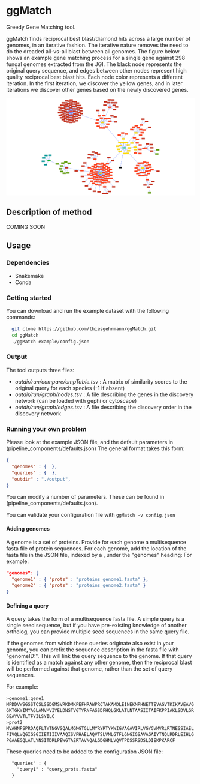 # ggMatch
Greedy Gene Matching tool.

ggMatch finds reciprocal best blast/diamond hits across a large number of genomes, in an iterative fashion. 
The iterative nature removes the need to do the dreaded all-vs-all blast between all genomes.
The figure below shows an example gene matching process for a single gene against 298 fungal genomes extracted from the JGI.
The black node represents the original query sequence, and edges between other nodes represent high quality reciprocal best blast hits.
Each node color represents a different iteration.
In the first iteration, we discover the yellow genes, and in later iterations we discover other genes based on the newly discovered genes.

![Example gene graph created by ggMatch](images/process.png)

## Description of method

COMING SOON

## Usage

### Dependencies

 - Snakemake
 - Conda

### Getting started

You can download and run the example dataset with the following commands:

```bash
  git clone https://github.com/thiesgehrmann/ggMatch.git
  cd ggMatch
  ./ggMatch example/config.json
```

### Output

The tool outputs three files:
 * *outdir/run/compare/cmpTable.tsv* : A matrix of similarity scores to the original query for each species (-1 if absent)
 * *outdir/run/graph/nodes.tsv* : A file describing the genes in the discovery network (can be loaded with gephi or cytoscape)
 * *outdir/run/graph/edges.tsv* : A file describing the discovery order in the discovery network

### Running your own problem

Please look at the example JSON file, and the default parameters in (pipeline_components/defaults.json)
The general format takes this form:

```json
{
  "genomes" : {  },
  "queries" : {  },
  "outdir" : "./output",
}
```

You can modify a number of parameters.
These can be found in (pipeline_components/defaults.json).

You can validate your configuration file with `ggMatch -v config.json`

#### Adding genomes

A genome is a set of proteins.
Provide for each genome a multisequence fasta file of protein sequences.
For each genome, add the location of the fasta file in the JSON file, indexed by a <genomeID>, under the "genomes" heading:
For example:
``` json
"genomes": {
  "genome1" : { "prots" : "proteins_genome1.fasta" },
  "genome2" : { "prots" : "proteins_genome2.fasta" }
}
```

#### Defining a query

A query takes the form of a multisequence fasta file.
A simple query is a single seed sequence, but if you have pre-existing knowledge of another ortholog, you can provide multiple seed sequences in the same query file.

If the genomes from which these queries originate also exist in your genome, you can prefix the sequence description in the fasta file with "genomeID:".
This will link the query sequence to the genome.
If that query is identified as a match against any other genome, then the reciprocal blast will be performed against that genome, rather than the set of query sequences.

For example:

```
>genome1:gene1
MPDDVWSGSSTCSLSSDGMSVRKDMKPEFHRAWPRCTAKAMDLEINEKMPHNETTEVAGVTKIKAVEAVG
GKTGKYIMYAGLAMVMVIYELDNSTVGTYRNFASSDFHQLGKLATLNTAASIITAIFKPPIAKLSDVLGR
GEAYVVTLTFYILSYILC
>prot2
MVAHNFSPRDAQFLTYTNGVSQALMGMGTGLLMYRYRTYKWIGVAGAVIRLVGYGVMVRLRTNESSIAEL
FIVQLVQGIGSGIIETIIIVAAQISVPHAELAQVTSLVMLGTFLGNGIGSAVAGAIYTNQLRDRLEIHLG
PGAAEGQLATLYNSITDRLPEWGTAERTAVNQALGDGHNLVQVTPDSSRSDSLDIEKPKARCF
```

These queries need to be added to the configuration JSON file:

```
  "queries" : {
    "query1" : "query_prots.fasta"
  }
```


